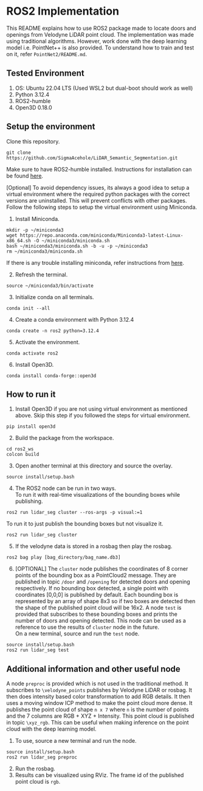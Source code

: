 # ROS2 Implementation
This README explains how to use ROS2 package made to locate doors and openings from Velodyne LiDAR point cloud. The implementation was made using traditional algorithms. However, work done with the deep learning model i.e. PointNet++ is also provided. To understand how to train and test on it, refer `PointNet2/README.md`. 

## Tested Environment
1. OS: Ubuntu 22.04 LTS (Used WSL2 but dual-boot should work as well) 
2. Python 3.12.4
3. ROS2-humble
4. Open3D 0.18.0

## Setup the environment
Clone this repository.
```shell
git clone https://github.com/SigmaAcehole/LiDAR_Semantic_Segmentation.git
```
Make sure to have ROS2-humble installed. Instructions for installation can be found [here](https://control.ros.org/humble/doc/getting_started/getting_started.html). 

[Optional] To avoid dependency issues, its always a good idea to setup a virtual environment where the required python packages with the correct versions are uninstalled. This will prevent conflicts with other packages. Follow the following steps to setup the virtual environment using Miniconda.

1. Install Miniconda.
```shell
mkdir -p ~/miniconda3
wget https://repo.anaconda.com/miniconda/Miniconda3-latest-Linux-x86_64.sh -O ~/miniconda3/miniconda.sh
bash ~/miniconda3/miniconda.sh -b -u -p ~/miniconda3
rm ~/miniconda3/miniconda.sh
```
If there is any trouble installing miniconda, refer instructions from [here](https://docs.anaconda.com/miniconda/#quick-command-line-install).    

2. Refresh the terminal.
```shell
source ~/miniconda3/bin/activate
```
3. Initialize conda on all terminals.
```shell
conda init --all
```
4. Create a conda environment with Python 3.12.4
```shell
conda create -n ros2 python=3.12.4
```
5. Activate the environment.
```shell
conda activate ros2
``` 
6. Install Open3D.   
```shell 
conda install conda-forge::open3d
```

## How to run it
1. Install Open3D if you are not using virtual environment as mentioned above. Skip this step if you followed the steps for virtual environment.
```shell
pip install open3d
```
2. Build the package from the workspace.
```shell
cd ros2_ws
colcon build
```
3. Open another terminal at this directory and source the overlay.
```shell
source install/setup.bash
```
4. The ROS2 node can be run in two ways.    
To run it with real-time visualizations of the bounding boxes while publishing.
```shell
ros2 run lidar_seg cluster --ros-args -p visual:=1
```
To run it to just publish the bounding boxes but not visualize it.
```shell
ros2 run lidar_seg cluster
```
5. If the velodyne data is stored in a rosbag then play the rosbag.
```shell
ros2 bag play [bag_directory/bag_name.db3]
```
6. [OPTIONAL] The `cluster` node publishes the coordinates of 8 corner points of the bounding box as a PointCloud2 message. They are published in topic `/door` and `/opening` for detected doors and opening respectively. If no bounding box detected, a single point with coordinates [0,0,0] is published by default. Each bounding box is represented by an array of shape 8x3 so if two boxes are detected then the shape of the published point cloud will be 16x2. A node `test` is provided that subscribes to these bounding boxes and prints the number of doors and opening detected. This node can be used as a reference to use the results of `cluster` node in the future.     
On a new terminal, source and run the `test` node.
```shell
source install/setup.bash
ros2 run lidar_seg test
```

## Additional information and other useful node
A node `preproc` is provided which is not used in the traditional method. It subscribes to `\velodyne_points` publishes by Velodyne LiDAR or rosbag. It then does intensity based color transformation to add RGB details. It then uses a moving window ICP method to make the point cloud more dense. It publishes the point cloud of shape `n x 7` where `n` is the number of points and the 7 columns are RGB + XYZ + Intensity. This point cloud is published in topic `\xyz_rgb`. This can be useful when making inference on the point cloud with the deep learning model. 

1. To use, source a new terminal and run the node. 
```shell
source install/setup.bash
ros2 run lidar_seg preproc
```
2. Run the rosbag.
3. Results can be visualized using RViz. The frame id of the published point cloud is `rgb`. 

